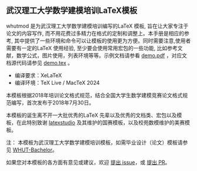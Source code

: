 ## 武汉理工大学数学建模培训LaTeX模板

whutmod 是为武汉理工大学数学建模培训编写的LaTeX 模板, 旨在让大家专注于论文的内容写作, 而不用花费过多精力在格式的定制和调整上。本手册是相应的参考, 其中提供了一些环境和命令可以让模板的使用更为方便。同时需要注意,使用者需要有一定的LaTeX 使用经验, 至少要会使用常用宏包的一些功能, 比如参考文献，数学公式，图片使用，列表环境等等。示例文档请参看 [demo.pdf](https://github.com/huangyxi/whutmod/releases/latest/download/demo.pdf) ，对应文档源代码请参见 [demo.tex](https://github.com/huangyxi/whutmod/blob/master/demo.tex) 。

- 编译要求：XeLaTeX
- 编译环境：TeX Live / MacTeX 2024

本模板根据2018年培训论文格式规范，结合全国大学生数学建模竞赛论文格式规范编写，首次发布于2018年7月30日。

本模板的诞生离不开一大批优秀的LaTeX 先辈以及优秀的文档类、宏包以及模板，在此特别致谢 [latexstudio](https://github.com/latexstudio "GitHub: latexstudio") 及其维护的国赛模板，以及校苑数模维护的美赛模板。


注：
本模板为武汉理工大学数学建模培训模板，如需毕业设计（论文）模板请参见 [WHUT-Bachelor](https://github.com/huangyxi/WHUT-Bachelor "GitHub: 武汉理工大学本科生毕业设计（论文） LaTeX 模板")。

如果您对本模板的各方面有意见或建议，欢迎 [提出 issue](https://github.com/huangyxi/whutmod/issues/new/choose "New issue")，或 [提出 PR](https://github.com/huangyxi/whutmod/compare "New pull request")。
